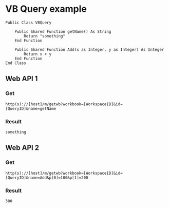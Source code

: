 VB Query example
===

    Public Class VBQuery    

        Public Shared Function getName() As String
            Return "something"
        End Function

        Public Shared Function Add(x as Integer, y as Integer) As Integer
            Return x + y
        End Function
    End Class

## Web API 1

### Get

    http(s)://[host]/m/getwb?workbook=[WorkspaceID]&id=[QueryID]&name=getName

### Result

    something

## Web API 2

### Get

    http(s)://[host]/m/getwb?workbook=[WorkspaceID]&id=[QueryID]&name=Add&p[0]=100&p[1]=200

### Result

    300
